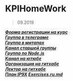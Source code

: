 # KPIHomeWork

>09.2019<br>

***[Форма регистрации на курс](https://forms.gle/Yo3Fifc7Dr7x1m3EA)<br>
[Группа в телеграме](https://t-do.ru/Programming_IP9X)<br>
[Группа в митапах](https://www.meetup.com/HowProgrammingWorks/)<br>
[Канал старшей группы](https://t-do.ru/metarhia)<br>
[Группа по Node.js](https://t-do.ru/nodeua)<br>
[Канал на ютюбе](https://www.youtube.com/TimurShemsedinov)<br>
[Организация на гитхабе](https://github.com/HowProgrammingWorks)<br>
[Лектор на гитхабе](https://github.com/tshemsedinov)<br>
[План IP9X](https://github.com/HowProgrammingWorks/Index/blob/master/IP9X.md)
[Exercises.ru.md](https://github.com/HowProgrammingWorks/Index/blob/master/Exercises.ru.md)***<br>
